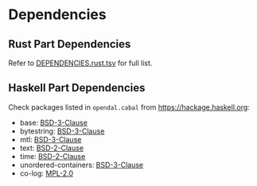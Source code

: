 # Dependencies

## Rust Part Dependencies

Refer to [DEPENDENCIES.rust.tsv](./DEPENDENCIES.rust.tsv) for full list.

## Haskell Part Dependencies

Check packages listed in `opendal.cabal` from <https://hackage.haskell.org>:

- base: [BSD-3-Clause](https://hackage.haskell.org/package/base-4.19.0.0/src/LICENSE)
- bytestring: [BSD-3-Clause](https://hackage.haskell.org/package/bytestring-0.12.0.2/src/LICENSE)
- mtl: [BSD-3-Clause](https://hackage.haskell.org/package/mtl-2.3.1/src/LICENSE)
- text: [BSD-2-Clause](https://hackage.haskell.org/package/text-2.1/src/LICENSE)
- time: [BSD-2-Clause](https://hackage.haskell.org/package/time-1.12.2/src/LICENSE)
- unordered-containers: [BSD-3-Clause](https://hackage.haskell.org/package/unordered-containers-0.2.19.1/src/LICENSE)
- co-log: [MPL-2.0](https://hackage.haskell.org/package/co-log-0.6.0.2/src/LICENSE)

